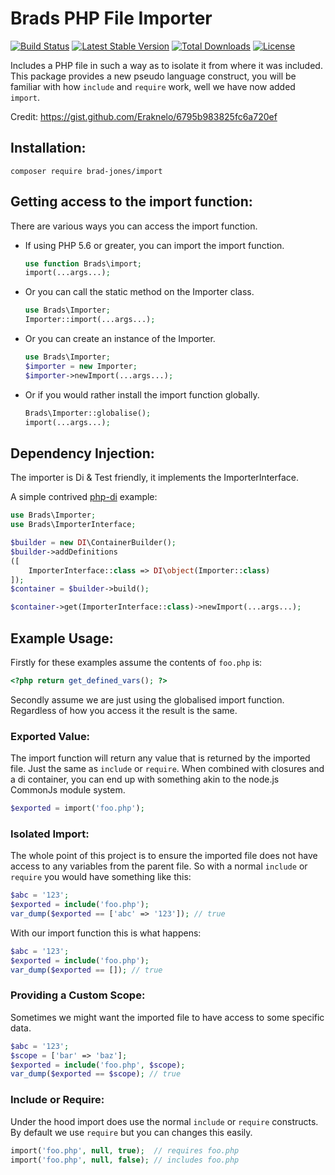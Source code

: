 Brads PHP File Importer
================================================================================
[![Build Status](https://travis-ci.org/brad-jones/import.svg)](https://travis-ci.org/brad-jones/import)
[![Latest Stable Version](https://poser.pugx.org/brad-jones/import/v/stable.svg)](https://packagist.org/packages/brad-jones/import)
[![Total Downloads](https://poser.pugx.org/brad-jones/import/downloads.svg)](https://packagist.org/packages/brad-jones/import)
[![License](https://poser.pugx.org/brad-jones/import/license.svg)](https://packagist.org/packages/brad-jones/import)

Includes a PHP file in such a way as to isolate it from where it was included.
This package provides a new pseudo language construct, you will be familiar with
how ```include``` and ```require``` work, well we have now added ```import```.

Credit: https://gist.github.com/Eraknelo/6795b983825fc6a720ef

Installation:
--------------------------------------------------------------------------------
```
composer require brad-jones/import
```

Getting access to the import function:
--------------------------------------------------------------------------------
There are various ways you can access the import function.

* If using PHP 5.6 or greater, you can import the import function.
  ```php
  use function Brads\import;
  import(...args...);
  ```

* Or you can call the static method on the Importer class.
  ```php
  use Brads\Importer;
  Importer::import(...args...);
  ```

* Or you can create an instance of the Importer.
  ```php
  use Brads\Importer;
  $importer = new Importer;
  $importer->newImport(...args...);
  ```

* Or if you would rather install the import function globally.
  ```php
  Brads\Importer::globalise();
  import(...args...);
  ```

Dependency Injection:
--------------------------------------------------------------------------------
The importer is Di & Test friendly, it implements the ImporterInterface.

A simple contrived [php-di](http://php-di.org/) example:

```php
use Brads\Importer;
use Brads\ImporterInterface;

$builder = new DI\ContainerBuilder();
$builder->addDefinitions
([
    ImporterInterface::class => DI\object(Importer::class)
]);
$container = $builder->build();

$container->get(ImporterInterface::class)->newImport(...args...);
```

Example Usage:
--------------------------------------------------------------------------------
Firstly for these examples assume the contents of ```foo.php``` is:

```php
<?php return get_defined_vars(); ?>
```

Secondly assume we are just using the globalised import function.
Regardless of how you access it the result is the same.

### Exported Value:
The import function will return any value that is returned by the imported file.
Just the same as ```include``` or ```require```. When combined with closures and
a di container, you can end up with something akin to the node.js CommonJs
module system.

```php
$exported = import('foo.php');
```

### Isolated Import:
The whole point of this project is to ensure the imported file does not have
access to any variables from the parent file. So with a normal ```include```
or ```require``` you would have something like this:

```php
$abc = '123';
$exported = include('foo.php');
var_dump($exported == ['abc' => '123']); // true
```

With our import function this is what happens:

```php
$abc = '123';
$exported = include('foo.php');
var_dump($exported == []); // true
```

### Providing a Custom Scope:
Sometimes we might want the imported file to have access to some specific data.

```php
$abc = '123';
$scope = ['bar' => 'baz'];
$exported = include('foo.php', $scope);
var_dump($exported == $scope); // true
```

### Include or Require:
Under the hood import does use the normal ```include``` or ```require```
constructs. By default we use ```require``` but you can changes this easily.

```php
import('foo.php', null, true);  // requires foo.php
import('foo.php', null, false); // includes foo.php
```
